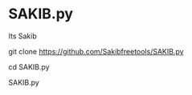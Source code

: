 # SAKIB.py
Its Sakib


git clone https://github.com/Sakibfreetools/SAKIB.py


cd SAKIB.py

SAKIB.py
